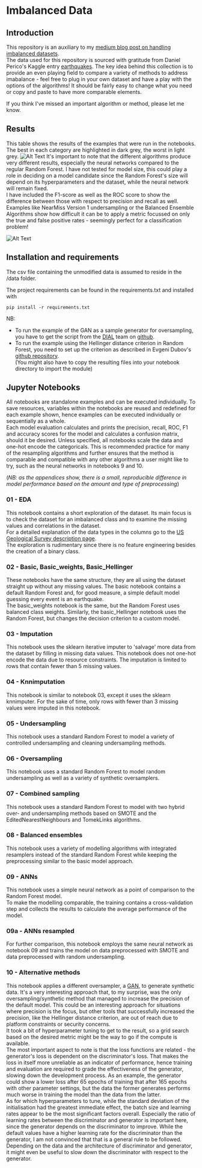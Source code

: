 # Imbalanced Data
## Introduction

This repository is an auxiliary to my [medium blog post on handling imbalanced datasets](https://medium.com/eliiza-ai/modelling-rare-events-c169cb081d8b).  
The data used for this repository is sourced with gratitude from Daniel Perico's Kaggle entry [earthquakes](https://www.kaggle.com/danielpe/earthquakes).
The key idea behind this collection is to provide an even playing field to compare a variety of methods to address imabalance - 
feel free to plug in your own dataset and have a play with the options of the algorithms! It should be fairly easy to change 
what you need or copy and paste to have more comparable elements.  

If you think I've missed an important algorithm or method, please let me know.  

## Results  
This table shows the results of the examples that were run in the notebooks. The best in each category are highlighted
in dark grey, the worst in light grey.
![Alt Text](https://github.com/eliiza/imbalanced-data/blob/master/Interventions.png "Interventions by type")
It's important to note that the different algorithms produce very different results, especially the neural networks
compared to the regular Random Forest. I have not tested for model size, this could play a role in deciding on a model
candidate since the Random Forest's size will depend on its hyperparameters and the dataset, while the neural network
will remain fixed.  
I have included the F1-score as well as the ROC score to show the difference between those with respect to precision
and recall as well. Examples like NearMiss Version 1 undersampling or the Balanced Ensemble Algorithms show how difficult
it can be to apply a metric focussed on only the true and false positive rates - seemingly perfect for a classification
problem!

![Alt Text](https://github.com/eliiza/imbalanced-data/blob/master/alternative_algos_results.png "Non-RF classifier result baselines")
## Installation and requirements

The csv file containing the unmodified data is assumed to reside in the /data folder.

The project requirements can be found in the requirements.txt and installed with

```
pip install -r requirements.txt
```

NB:  
- To run the example of the GAN as a sample generator for oversampling, you have to get the script from the [DIAL](https://www3.nd.edu/~dial/home/ "Data, Inference, Analytics, and Learning")
 team on [github](https://github.com/dialnd/imbalanced-algorithms).
- To run the example using the Hellinger distance criterion in Random Forest, you need to set up the criterion as described in Evgeni Dubov's [github repository](https://github.com/EvgeniDubov/hellinger-distance-criterion).  
(You might also have to copy the resulting files into your notebook directory to import the module) 

## Jupyter Notebooks

All notebooks are standalone examples and can be executed individually.
To save resources, variables within the notebooks are reused and redefined for each example shown,
hence examples can be executed individually or sequentially as a whole.  
Each model evaluation calculates and prints the precision, recall, ROC, F1 and accuracy scores for the model 
and calculates a confusion matrix, should it be desired.
Unless specified, all notebooks scale the data and one-hot encode the categoricals. This is recommended
practice for many of the resampling algorithms and further ensures that the method is comparable
and compatible with any other algorithms a user might like to try, such as the neural networks in 
notebooks 9 and 10.  

(_NB: as the appendices show, there is a small, reproducible difference in model performance based on
the amount and type of preprocessing_)


### 01 - EDA
This notebook contains a short exploration of the dataset. Its main focus is to check the dataset for
an imbalanced class and to examine the missing values and correlations in the dataset.  
For a detailed explanation of the data types in the columns go to the [US Geological Survey description page](https://earthquake.usgs.gov/earthquakes/feed/v1.0/csv.php).  
The exploration is rudimentary since there is no feature engineering besides the creation of a binary class.

### 02 - Basic, Basic_weights, Basic_Hellinger
These notebooks have the same structure, they are all using the dataset straight up without any missing
values. The basic notebook contains a default Random Forest and, for good measure, a simple default model 
guessing every event is an earthquake.  
The basic_weights notebook is the same, but the Random Forest uses balanced class weights.
Similarly, the basic_Hellinger notebook uses the Random Forest, but changes the decision criterion to a 
custom model.

### 03 - Imputation
This notebook uses the sklearn iterative imputer to 'salvage' more data from the dataset by filling in 
missing data values. This notebook does not one-hot encode the data due to resource constraints. The imputation 
is limited to rows that contain fewer than 5 missing values.  

### 04 - Knnimputation
This notebook is similar to notebook 03, except it uses the sklearn knnimputer. For the sake of time, 
only rows with fewer than 3 missing values were imputed in this notebook.  

### 05 - Undersampling
This notebook uses a standard Random Forest to model a variety of controlled undersampling and cleaning 
undersampling methods.

### 06 - Oversampling
This notebook uses a standard Random Forest to model random undersampling as well as a variety of synthetic
oversamplers.

### 07 - Combined sampling
This notebook uses a standard Random Forest to model with two hybrid over- and undersampling methods based
on SMOTE and the EditedNearestNeighbours and TomekLinks algorithms.

### 08 - Balanced ensembles
This notebook uses a variety of modelling algorithms with integrated resamplers instead of the standard Random
Forest while keeping the preprocessing similar to the basic model approach.

### 09 - ANNs
This notebook uses a simple neural network as a point of comparison to the Random Forest model.  
To make the modelling comparable, the training contains a cross-validation step and collects the results to
calculate the average performance of the model.

### 09a - ANNs resampled
For further comparison, this notebook employs the same neural network as notebook 09 and trains the model on data 
preprocessed with SMOTE and data preprocessed with random undersampling.

### 10 - Alternative methods
This notebook applies a different oversampler, a [GAN](https://en.wikipedia.org/wiki/Generative_adversarial_network), 
to generate synthetic data. It's a very interesting approach that, to my surprise, was the only oversampling/synthetic 
method that managed to increase the precision of the default model. This could be an interesting approach for  situations
where precision is the focus, but other tools that successfully increased the precision, like the Hellinger distance
criterion, are out of reach due to platform constraints or security concerns.  
It took a bit of hyperparameter tuning to get
to the result, so a grid search based on the desired metric might be the way to go if the compute is available.  
The most important aspect to note is that the loss functions are related - the generator's loss is dependent on
the discriminator's loss. That makes the loss in itself more unreliable as an indicator of performance, hence training
and evaluation are required to grade the effectiveness of the generator, slowing down the development process. As an example, 
the generator could show a lower loss after 65 epochs of training that after 165 epochs with other parameter settings, 
but the data the former generates performs much worse in training the model than the data from the latter.  
As for which hyperparameters to tune, while the standard deviation of the initialisation had the greatest immediate effect,
the batch size and learning rates appear to be the most significant factors overall. Especially the ratio of learning rates
between the discriminator and generator is important here, since the generator depends on the discriminator to improve.
While the default values have a higher learning rate for the discriminator than the generator, I am not convinced that
that is a general rule to be followed. Depending on the data and the architecture of discriminator and generator, 
it might even be useful to slow down the discriminator with respect to the generator.